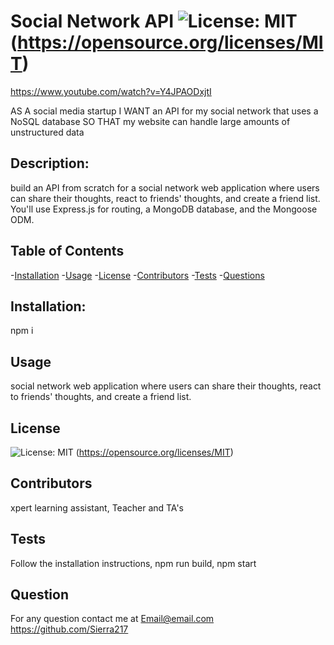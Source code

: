 # Social Network API ![License: MIT](https://img.shields.io/badge/License-MIT-yellow.svg) (https://opensource.org/licenses/MIT)

https://www.youtube.com/watch?v=Y4JPAODxjtI

AS A social media startup
I WANT an API for my social network that uses a NoSQL database
SO THAT my website can handle large amounts of unstructured data

## Description:
build an API from scratch for a social network web application where users can share their thoughts, react to friends' thoughts, and create a friend list. You'll use Express.js for routing, a MongoDB database, and the Mongoose ODM.
## Table of Contents
  -[Installation](#Installation)
  -[Usage](#Usage)
  -[License](#License)
  -[Contributors](#Contributors)
  -[Tests](#Tests)
  -[Questions](#Questions)
## Installation: 
npm i 
## Usage
social network web application where users can share their thoughts, react to friends' thoughts, and create a friend list.
## License
![License: MIT](https://img.shields.io/badge/License-MIT-yellow.svg) (https://opensource.org/licenses/MIT)
## Contributors
xpert learning assistant, Teacher and TA's
## Tests
Follow the installation instructions, npm run build, npm start
## Question
For any question contact me at 
Email@email.com
https://github.com/Sierra217
